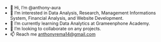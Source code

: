 - 👋 Hi, I’m @anthony-aura
- 👀 I’m interested in Data Analysis, Research, Management Informations System, Financial Analysis, and Website Development.
- 🌱 I’m currently learning Data Analytics at Grameenphone Academy.
- 💞️ I’m looking to collaborate on any projects.
- 📫 Reach me anthonyrema14@gmail.com

<!---
anthony-aura/anthony-aura is a ✨ special ✨ repository because its `README.md` (this file) appears on your GitHub profile.
You can click the Preview link to take a look at your changes.
--->
